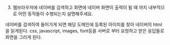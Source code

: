 3) 웹브라우저에 네이버를 검색하고 화면에 네이버 화면이 출력이 될 때 까지 내부적으로 어떤 동작들이 수행되는지 설명해주세요.

네이버를 검색하여 들어가게 되면 해당 도메인에 등록된 아이피를 찾아 네이버의 html을 읽게된다.
css, javascript, images, font등을 서버로 부터 요청하고 받은 응답들로 화면을 그리게 된다.
